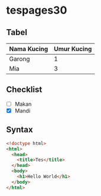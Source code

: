 # tespages30

## Tabel

Nama Kucing | Umur Kucing
---|---
Garong | 1
Mia | 3

## Checklist

- [ ] Makan
- [x] Mandi

## Syntax

```html
<!doctype html>
<html>
  <head>
    <title>Tes</title>
  </head>
  <body>
    <h1>Hello World</h1>
  </body>
</html>
```
